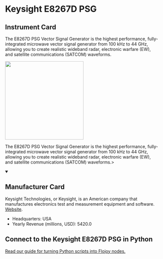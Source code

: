 
# Keysight E8267D PSG

## Instrument Card

<div className="flex">

<div>

The E8267D PSG Vector Signal Generator is the highest performance, fully-integrated microwave vector signal generator from 100 kHz to 44 GHz, allowing you to create realistic wideband radar, electronic warfare (EW), and satellite communications (SATCOM) waveforms.

</div>

<img width="256" src="https://v5.airtableusercontent.com/v1/19/19/1691539200000/9qY-bCTL97UVZXfgDw8xlw/ws9LlI8gKtycl7Cn_B1tNjKiricwxTg1QSDJm5fBTqQjYeobDzWNP_hyS73TGsti02xcgdA5asLxNBGKd8PYZEdwST8m6suE9h9YrD9kOaY/jSkTJuq7sETCjU2FWv-ZMHiYHiqc2vFIs5ECJ60titU"/>

</div>

The E8267D PSG Vector Signal Generator is the highest performance, fully-integrated microwave vector signal generator from 100 kHz to 44 GHz, allowing you to create realistic wideband radar, electronic warfare (EW), and satellite communications (SATCOM) waveforms.>

<details open>
<summary><h2>Manufacturer Card</h2></summary>

Keysight Technologies, or Keysight, is an American company that manufactures electronics test and measurement equipment and software. <a href="https://www.keysight.com/us/en/home.html">Website</a>.

<ul>
  <li>Headquarters: USA</li>
  <li>Yearly Revenue (millions, USD): 5420.0</li>
</ul>
</details>

## Connect to the Keysight E8267D PSG in Python

[Read our guide for turning Python scripts into Flojoy nodes.](https://docs.flojoy.ai/custom-nodes/creating-custom-node/)


